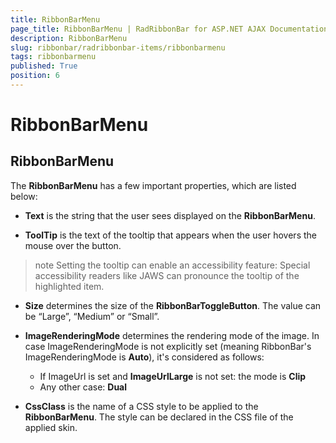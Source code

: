 ```yaml
---
title: RibbonBarMenu
page_title: RibbonBarMenu | RadRibbonBar for ASP.NET AJAX Documentation
description: RibbonBarMenu
slug: ribbonbar/radribbonbar-items/ribbonbarmenu
tags: ribbonbarmenu
published: True
position: 6
---
```


# RibbonBarMenu



## RibbonBarMenu

The **RibbonBarMenu** has a few important properties, which are listed below:



* **Text** is the string that the user sees displayed on the **RibbonBarMenu**.

* **ToolTip** is the text of the tooltip that appears when the user hovers the mouse over the button.

>note Setting the tooltip can enable an accessibility feature: Special accessibility readers like JAWS can pronounce the tooltip of the highlighted item.
>


* **Size** determines the size of the **RibbonBarToggleButton**. The value can be “Large”, “Medium” or “Small”.

* **ImageRenderingMode** determines the rendering mode of the image. In case ImageRenderingMode is not explicitly set (meaning RibbonBar's ImageRenderingMode is **Auto**), it's considered as follows:
	* If ImageUrl is set and **ImageUrlLarge** is not set: the mode is **Clip**
	* Any other case: **Dual**

* **CssClass** is the name of a CSS style to be applied to the **RibbonBarMenu**. The style can be declared in the CSS file of the applied skin.
